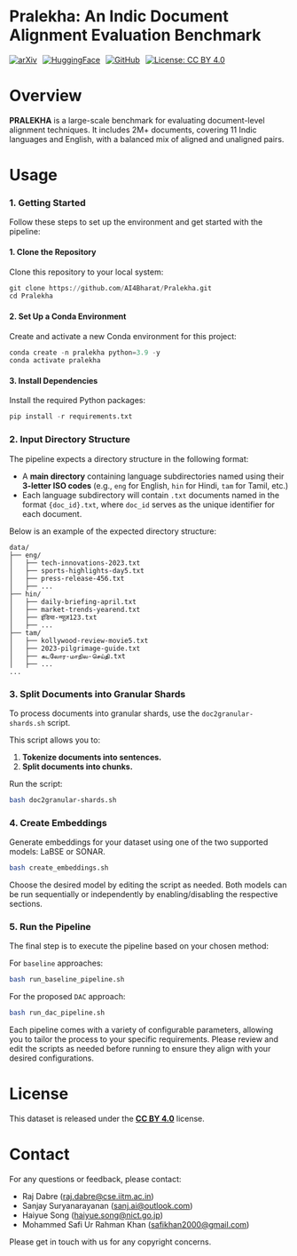 # Pralekha: An Indic Document Alignment Evaluation Benchmark

<div style="display: flex; gap: 10px;">
  <a href="https://arxiv.org/abs/2411.19096">
    <img src="https://img.shields.io/badge/arXiv-2411.19096-B31B1B" alt="arXiv">
  </a>
  <a href="https://huggingface.co/datasets/ai4bharat/Pralekha">
    <img src="https://img.shields.io/badge/huggingface-Pralekha-yellow" alt="HuggingFace">
  </a>
  <a href="https://github.com/AI4Bharat/Pralekha">
    <img src="https://img.shields.io/badge/github-Pralekha-blue" alt="GitHub">
  </a>
  <a href="https://creativecommons.org/licenses/by/4.0/">
    <img src="https://img.shields.io/badge/License-CC%20BY%204.0-lightgrey" alt="License: CC BY 4.0">
  </a>
</div>

# Overview
**PRALEKHA** is a large-scale benchmark for evaluating document-level alignment techniques. It includes 2M+ documents, covering 11 Indic languages and English, with a balanced mix of aligned and unaligned pairs.

# Usage
### 1. Getting Started 
Follow these steps to set up the environment and get started with the pipeline:
#### 1. Clone the Repository
Clone this repository to your local system:
```python
git clone https://github.com/AI4Bharat/Pralekha.git
cd Pralekha
```
#### 2. Set Up a Conda Environment
Create and activate a new Conda environment for this project:
```python
conda create -n pralekha python=3.9 -y
conda activate pralekha
```
#### 3. Install Dependencies
Install the required Python packages:
```python
pip install -r requirements.txt
```

### 2. Input Directory Structure

The pipeline expects a directory structure in the following format:

- A **main directory** containing language subdirectories named using their **3-letter ISO codes** (e.g., `eng` for English, `hin` for Hindi, `tam` for Tamil, etc.)
- Each language subdirectory will contain `.txt` documents named in the format `{doc_id}.txt`, where `doc_id` serves as the unique identifier for each document.

Below is an example of the expected directory structure:
```plaintext
data/
├── eng/
│   ├── tech-innovations-2023.txt                
│   ├── sports-highlights-day5.txt     
│   ├── press-release-456.txt         
│   ├── ...
├── hin/
│   ├── daily-briefing-april.txt       
│   ├── market-trends-yearend.txt      
│   ├── इंडिया-न्यूज़123.txt              
│   ├── ...
├── tam/
│   ├── kollywood-review-movie5.txt   
│   ├── 2023-pilgrimage-guide.txt       
│   ├── கடலோர-மாநில-செய்தி.txt          
│   ├── ...
...
```
### 3. Split Documents into Granular Shards

To process documents into granular shards, use the `doc2granular-shards.sh` script.

This script allows you to:
1. **Tokenize documents into sentences.**
2. **Split documents into chunks.**

Run the script:
```bash
bash doc2granular-shards.sh
```
### 4. Create Embeddings
Generate embeddings for your dataset using one of the two supported models: LaBSE or SONAR.
```bash
bash create_embeddings.sh
```
Choose the desired model by editing the script as needed. Both models can be run sequentially or independently by enabling/disabling the respective sections.

### 5. Run the Pipeline
The final step is to execute the pipeline based on your chosen method:

For `baseline` approaches:
```bash
bash run_baseline_pipeline.sh
```
For the proposed `DAC` approach:
```bash
bash run_dac_pipeline.sh
```
Each pipeline comes with a variety of configurable parameters, allowing you to tailor the process to your specific requirements. Please review and edit the scripts as needed before running to ensure they align with your desired configurations.

# License

This dataset is released under the [**CC BY 4.0**](https://creativecommons.org/licenses/by/4.0/) license.


# Contact

For any questions or feedback, please contact:

- Raj Dabre ([raj.dabre@cse.iitm.ac.in](mailto:raj.dabre@cse.iitm.ac.in))  
- Sanjay Suryanarayanan ([sanj.ai@outlook.com](mailto:sanj.ai@outlook.com))  
- Haiyue Song ([haiyue.song@nict.go.jp](mailto:haiyue.song@nict.go.jp))  
- Mohammed Safi Ur Rahman Khan ([safikhan2000@gmail.com](mailto:safikhan2000@gmail.com))  

Please get in touch with us for any copyright concerns.
